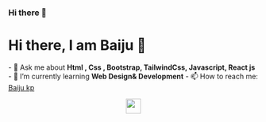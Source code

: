 ### Hi there 👋

<!--
**BaijuShanzz/BaijuShanzz** is a ✨ _special_ ✨ repository because its `README.md` (this file) appears on your GitHub profile.

Here are some ideas to get you started:

- 🔭 I’m currently working on ...
- 🌱 I’m currently learning ...
- 👯 I’m looking to collaborate on ...
- 🤔 I’m looking for help with ...
- 💬 Ask me about ...
- 📫 How to reach me: ...
- 😄 Pronouns: ...
- ⚡ Fun fact: ...
-->


<h1>Hi there, I am Baiju 👋</h1>
- 💬 Ask me about <strong>Html , Css , Bootstrap, TailwindCss, Javascript, React js</strong><br>
- 🌱 I’m currently learning <strong>Web Design& Development</strong>
- 📫 How to reach me: <a href="https://www.linkedin.com/in/baiju-kp-b8a87b21a/" target="_blank">Baiju kp</a>


<p align="center">
<a href="https://www.linkedin.com/in/baiju-kp-b8a87b21a/" target="_blank"><img src="https://cdn.jsdelivr.net/npm/simple-icons@3.13.0/icons/linkedin.svg" height="30" widdth="30"></a>
</p>

